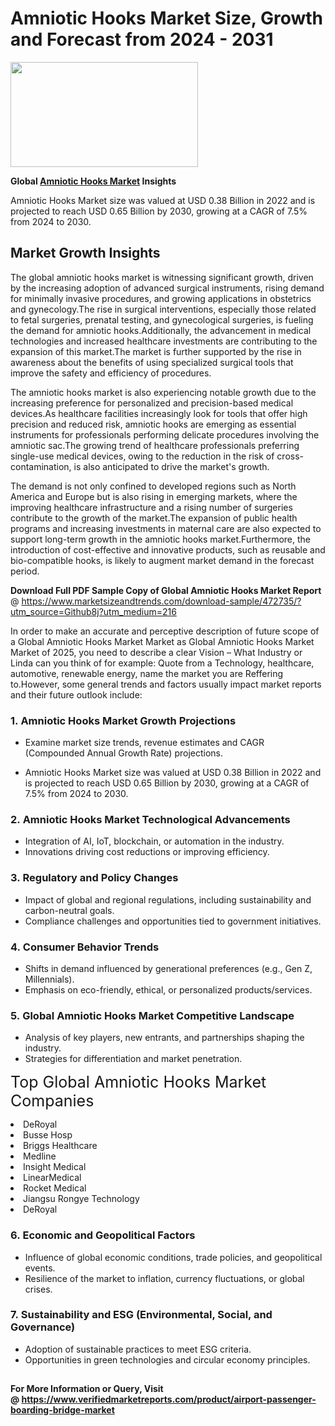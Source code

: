 <H1>Amniotic Hooks Market Size, Growth and Forecast from 2024 - 2031</H1><img class="aligncenter size-medium wp-image-584254" src="https://thirdeyenews.in/wp-content/uploads/2024/09/Global-Market-Research-300x168.jpeg" alt="" width="300" height="168" /><p><strong>Global&nbsp;<a href="https://www.marketsizeandtrends.com/download-sample/472735/?utm_source=Github8j?utm_medium=216">Amniotic Hooks Market</a> Insights</strong></p><p>Amniotic Hooks Market size was valued at USD 0.38 Billion in 2022 and is projected to reach USD 0.65 Billion by 2030, growing at a CAGR of 7.5% from 2024 to 2030.</p><p><h2>Market Growth Insights</h2> <p>The global amniotic hooks market is witnessing significant growth, driven by the increasing adoption of advanced surgical instruments, rising demand for minimally invasive procedures, and growing applications in obstetrics and gynecology.The rise in surgical interventions, especially those related to fetal surgeries, prenatal testing, and gynecological surgeries, is fueling the demand for amniotic hooks.Additionally, the advancement in medical technologies and increased healthcare investments are contributing to the expansion of this market.The market is further supported by the rise in awareness about the benefits of using specialized surgical tools that improve the safety and efficiency of procedures.</p> <p>The amniotic hooks market is also experiencing notable growth due to the increasing preference for personalized and precision-based medical devices.As healthcare facilities increasingly look for tools that offer high precision and reduced risk, amniotic hooks are emerging as essential instruments for professionals performing delicate procedures involving the amniotic sac.The growing trend of healthcare professionals preferring single-use medical devices, owing to the reduction in the risk of cross-contamination, is also anticipated to drive the market's growth.</p> <p>The demand is not only confined to developed regions such as North America and Europe but is also rising in emerging markets, where the improving healthcare infrastructure and a rising number of surgeries contribute to the growth of the market.The expansion of public health programs and increasing investments in maternal care are also expected to support long-term growth in the amniotic hooks market.Furthermore, the introduction of cost-effective and innovative products, such as reusable and bio-compatible hooks, is likely to augment market demand in the forecast period.</p> <p><span class=""><strong>Download Full PDF Sample Copy of Global Amniotic Hooks Market Report</strong> @ <a href="https://www.marketsizeandtrends.com/download-sample/472735/?utm_source=Github8j?utm_medium=216" target="_blank">https://www.marketsizeandtrends.com/download-sample/472735/?utm_source=Github8j?utm_medium=216</a></span></p><p>In order to make an accurate and perceptive description of future scope of a Global&nbsp;Amniotic Hooks Market Market as Global&nbsp;Amniotic Hooks Market Market of 2025, you need to describe a clear Vision &ndash; What Industry or Linda can you think of for example: Quote from a Technology, healthcare, automotive, renewable energy, name the market you are Reffering to.However, some general trends and factors usually impact market reports and their future outlook include:</p><h3>1.&nbsp;<strong>Amniotic Hooks Market Growth Projections</strong></h3><ul><li>Examine market size trends, revenue estimates and CAGR (Compounded Annual Growth Rate) projections.</li><li><p>Amniotic Hooks Market size was valued at USD 0.38 Billion in 2022 and is projected to reach USD 0.65 Billion by 2030, growing at a CAGR of 7.5% from 2024 to 2030.</p></li></ul><h3>2.&nbsp;<strong>Amniotic Hooks Market Technological Advancements</strong></h3><ul><li>Integration of AI, IoT, blockchain, or automation in the industry.</li><li>Innovations driving cost reductions or improving efficiency.</li></ul><h3>3.&nbsp;<strong>Regulatory and Policy Changes</strong></h3><ul><li>Impact of global and regional regulations, including sustainability and carbon-neutral goals.</li><li>Compliance challenges and opportunities tied to government initiatives.</li></ul><h3>4.&nbsp;<strong>Consumer Behavior Trends</strong></h3><ul><li>Shifts in demand influenced by generational preferences (e.g., Gen Z, Millennials).</li><li>Emphasis on eco-friendly, ethical, or personalized products/services.</li></ul><h3>5.&nbsp;<strong>Global Amniotic Hooks Market Competitive Landscape</strong></h3><ul><li>Analysis of key players, new entrants, and partnerships shaping the industry.</li><li>Strategies for differentiation and market penetration.</li></ul><p data-pm-slice="1 1 []"><span style="color: inherit; font-family: inherit; font-size: 25px;">Top Global Amniotic Hooks Market Companies</span></p><div class="" data-test-id=""><p><li>DeRoyal</li><li> Busse Hosp</li><li> Briggs Healthcare</li><li> Medline</li><li> Insight Medical</li><li> LinearMedical</li><li> Rocket Medical</li><li> Jiangsu Rongye Technology</li><li> DeRoyal</li></p></div><h3>6.&nbsp;<strong>Economic and Geopolitical Factors</strong></h3><ul><li>Influence of global economic conditions, trade policies, and geopolitical events.</li><li>Resilience of the market to inflation, currency fluctuations, or global crises.</li></ul><h3>7.&nbsp;<strong>Sustainability and ESG (Environmental, Social, and Governance)</strong></h3><ul><li>Adoption of sustainable practices to meet ESG criteria.</li><li>Opportunities in green technologies and circular economy principles.</li></ul><h2><strong style="font-size: 14px;">For More Information or Query, Visit @&nbsp;</strong><a style="background-color: #ffffff; font-size: 14px;" href="https://www.marketsizeandtrends.com/report/amniotic-hooks-market/" target="_blank">https://www.verifiedmarketreports.com/product/airport-passenger-boarding-bridge-market</a></h2>